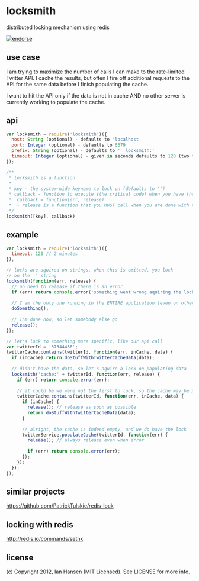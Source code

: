 locksmith
=========

distributed locking mechanism using redis

[![endorse](http://api.coderwall.com/supershabam/endorsecount.png)](http://coderwall.com/supershabam)

## use case
I am trying to maximize the number of calls I can make to the 
rate-limited Twitter API. I cache the results, but often I
fire off additional requests to the API for the same data 
before I finish populating the cache.

I want to hit the API only if the data is not in cache AND no other
server is currently working to populate the cache.

## api
```javascript
var locksmith = require('locksmith')({
  host: String (optional) - defaults to 'localhost'
  port: Integer (optional) - defaults to 6379
  prefix: String (optional) - defaults to '__locksmith:'
  timeout: Integer (optional) - given in seconds defaults to 120 (two minutes)
});

/**
 * locksmith is a function
 * 
 * key - the system-wide keyname to lock on (defaults to '')
 * callback - function to execute (the critical code) when you have the lock
 *  callback = function(err, release)
 *  - release is a function that you MUST call when you are done with the lock
 */
locksmith([key], callback)
```


example
-------

```javascript
var locksmith = require('locksmith')({
  timeout: 120 // 2 minutes
});

// locks are aquired on strings, when this is omitted, you lock
// on the '' string
locksmith(function(err, release) {
  // no need to release if there is an error
  if (err) return console.error('something went wrong aquiring the lock!', err);
  
  // I am the only one running in the ENTIRE application (even on other servers)
  doSomething();
  
  // I'm done now, so let somebody else go
  release();
});

// let's lock to something more specific, like our api call
var twitterId = '37344436';
twitterCache.contains(twitterId, function(err, inCache, data) {
  if (inCache) return doStuffWithTwitterCacheData(data);
  
  // didn't have the data, so let's aquire a lock on populating data
  locksmith('cache:' + twitterId, function(err, release) {
    if (err) return console.error(err);
    
    // it could be we were not the first to lock, so the cache may be populated now
    twitterCache.contains(twitterId, function(err, inCache, data) {
      if (inCache) {
        release(); // release as soon as possible
        return doStuffWithTwitterCacheData(data);
      }
      
      // alright, the cache is indeed empty, and we do have the lock
      twitterService.populateCache(twitterId, function(err) {
        release(); // always release even when error
        
        if (err) return console.error(err);
      });
    });
  });
});
```

## similar projects
https://github.com/PatrickTulskie/redis-lock

## locking with redis
http://redis.io/commands/setnx
 
## license
(c) Copyright 2012, Ian Hansen (MIT Licensed).
See LICENSE for more info.
